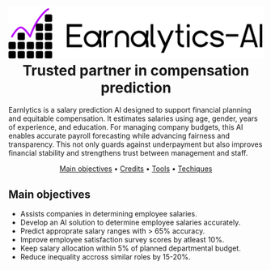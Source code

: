 <h1 align="center">
  <br>

  <img src= "Media\project full logo.png" alt="project-full-logo" border="0" />
  <br>
  Trusted partner in compensation prediction
  <br>
</h1>




</p>



<p id = "paragraph-1">
Earnlytics is a salary prediction AI designed to support financial planning and equitable compensation. It estimates salaries using age, gender, years of experience, and education. For managing company budgets, this AI enables accurate payroll forecasting while advancing fairness and transparency. This not only guards against underpayment but also improves financial stability and strengthens trust between management and staff.</p>



<p align="center">
  <a href="#main-objectives">Main objectives</a> •
  <a href="#credits">Credits</a> •
  <a href="#credits">Tools</a> •
  <a href="#credits">Techiques</a>
   
</p>


## Main objectives

* Assists companies in determining employee salaries.
* Develop an AI solution to determine employee salaries accurately.
* Predict approprate salary ranges with > 65% accuracy.
* Improve employee satisfaction survey scores by atleast 10%.
* Keep salary allocation within 5% of planned departmental budget.
* Reduce inequality accross similar roles by 15-20%.
